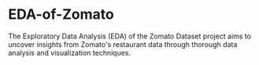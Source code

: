 # EDA-of-Zomato
The Exploratory Data Analysis (EDA) of the Zomato Dataset project aims to uncover insights from Zomato's restaurant data through thorough data analysis and visualization techniques.
